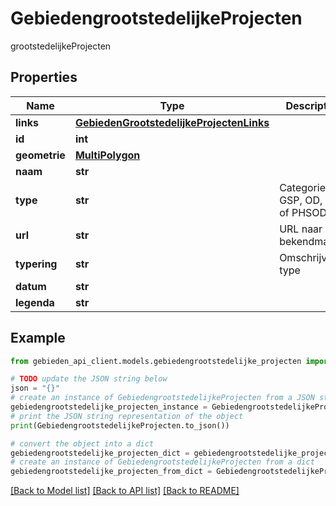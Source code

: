 # GebiedengrootstedelijkeProjecten

grootstedelijkeProjecten

## Properties

Name | Type | Description | Notes
------------ | ------------- | ------------- | -------------
**links** | [**GebiedenGrootstedelijkeProjectenLinks**](GebiedenGrootstedelijkeProjectenLinks.md) |  | 
**id** | **int** |  | 
**geometrie** | [**MultiPolygon**](MultiPolygon.md) |  | 
**naam** | **str** |  | [optional] 
**type** | **str** | Categorie GSP, OD, PHS of PHSOD | [optional] 
**url** | **str** | URL naar bekendmaking | [optional] 
**typering** | **str** | Omschrijving type | [optional] 
**datum** | **str** |  | [optional] 
**legenda** | **str** |  | [optional] 

## Example

```python
from gebieden_api_client.models.gebiedengrootstedelijke_projecten import GebiedengrootstedelijkeProjecten

# TODO update the JSON string below
json = "{}"
# create an instance of GebiedengrootstedelijkeProjecten from a JSON string
gebiedengrootstedelijke_projecten_instance = GebiedengrootstedelijkeProjecten.from_json(json)
# print the JSON string representation of the object
print(GebiedengrootstedelijkeProjecten.to_json())

# convert the object into a dict
gebiedengrootstedelijke_projecten_dict = gebiedengrootstedelijke_projecten_instance.to_dict()
# create an instance of GebiedengrootstedelijkeProjecten from a dict
gebiedengrootstedelijke_projecten_from_dict = GebiedengrootstedelijkeProjecten.from_dict(gebiedengrootstedelijke_projecten_dict)
```
[[Back to Model list]](../README.md#documentation-for-models) [[Back to API list]](../README.md#documentation-for-api-endpoints) [[Back to README]](../README.md)


